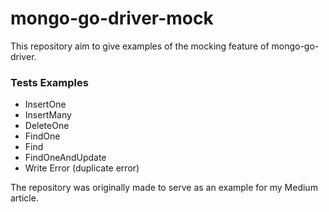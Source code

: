 # mongo-go-driver-mock

This repository aim to give examples of the mocking feature of mongo-go-driver.  

### Tests Examples
- InsertOne
- InsertMany
- DeleteOne
- FindOne
- Find
- FindOneAndUpdate
- Write Error (duplicate error)

The repository was originally made to serve as an example for my Medium article.
